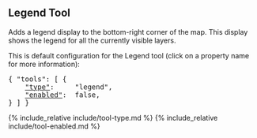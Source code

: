 ## Legend Tool

Adds a legend display to the bottom-right corner of the map.
This display shows the legend for all the currently visible layers.

This is default configuration for the Legend tool (click on a property name for more information):
<pre>
{ "tools": [ {
    <a href="#type-property"        >"type"</a>:     "legend",
    <a href="#enabled-property"     >"enabled"</a>:  false,
} ] }
</pre>

{% include_relative include/tool-type.md %}
{% include_relative include/tool-enabled.md %}
